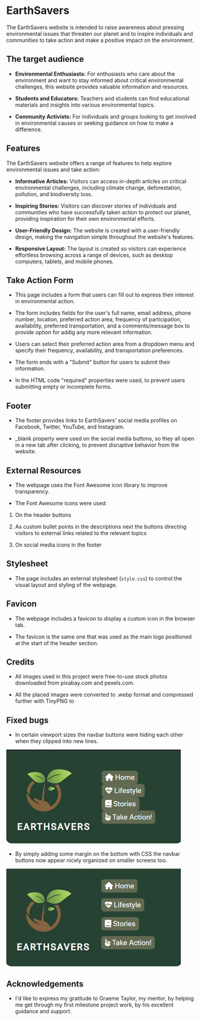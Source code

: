 # EarthSavers

The EarthSavers website is intended to raise awareness about pressing environmental issues that threaten our planet and to inspire individuals and communities to take action and make a positive impact on the environment.

## The target audience

- **Environmental Enthusiasts:** For enthusiasts who care about the environment and want to stay informed about critical environmental challenges, this website provides valuable information and resources.

- **Students and Educators:** Teachers and students can find educational materials and insights into various environmental topics.

- **Community Activists:** For individuals and groups looking to get involved in environmental causes or seeking guidance on how to make a difference.

## Features

The EarthSavers website offers a range of features to help explore environmental issues and take action:

- **Informative Articles:** Visitors can access in-depth articles on critical environmental challenges, including climate change, deforestation, pollution, and biodiversity loss.

- **Inspiring Stories:** Visitors can discover stories of individuals and communities who have successfully taken action to protect our planet, providing inspiration for their own environmental efforts.

- **User-Friendly Design:** The website is created with a user-friendly design, making the navigation simple throughout the website's features.

- **Responsive Layout:** The layout is created so visitors can experience effortless browsing across a range of devices, such as desktop computers, tablets, and mobile phones.

## Take Action Form

- This page includes a form that users can fill out to express their interest in environmental action.
  
- The form includes fields for the user's full name, email address, phone number, location, preferred action area, frequency of participation, availability, preferred transportation, and a comments/message box to provide option for addig any more relevant information.
  
- Users can select their preferred action area from a dropdown menu and specify their frequency, availability, and transportation preferences.
  
- The form ends with a "Submit" button for users to submit their information.
  
- In the HTML code "required" properties were used, to prevent users submitting empty or incomplete forms.

## Footer

- The footer provides links to EarthSavers' social media profiles on Facebook, Twitter, YouTube, and Instagram.
  
- _blank property were used on the social media buttons, so they all open in a new tab after clicking, to prevent disruptive behavior from the website.
  
## External Resources

- The webpage uses the Font Awesome icon library to improve transparency.
  
- The Font Awesome icons were used:
  
1. On the header buttons
   
2. As custom bullet points in the descriptions next the buttons directing visitors to external links related to the relevant topics

3. On social media icons in the footer

## Stylesheet

- The page includes an external stylesheet (`style.css`) to control the visual layout and styling of the webpage.

## Favicon

- The webpage includes a favicon to display a custom icon in the browser tab.
  
- The favicon is the same one that was used as the main logo positioned at the start of the header section.
  
## Credits

- All images used in this project were free-to-use stock photos downloaded from pixabay.com and pexels.com.

- All the placed images were converted to .webp format and compressed further with TinyPNG to 



## Fixed bugs

- In certain viewport sizes the navbar buttons were hiding each other when they clipped into new lines.

![Screenshot of the navbar bug](assets/images/documentation/navbarbuttonbug.png)

- By simply adding some margin on the bottom with CSS the navbar buttons now appear nicely organized on smaller screens too.

![Screenshot of the fixed navbar bug](assets/images/documentation/navbarbuttonbugfixed.png)
  
## Acknowledgements

- I'd like to express my gratitude to Graeme Taylor, my mentor, by helping me get through my first milestone project work, by his excellent guidance and support.
